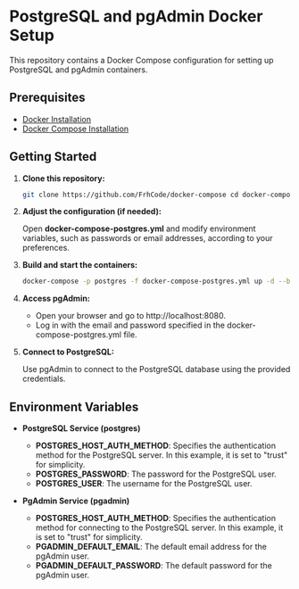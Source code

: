 # PostgreSQL and pgAdmin Docker Setup

This repository contains a Docker Compose configuration for setting up PostgreSQL and pgAdmin containers.

## Prerequisites

- [Docker Installation](https://docs.docker.com/engine/install/)
- [Docker Compose Installation](https://docs.docker.com/compose/install/)

## Getting Started

1. **Clone this repository:**

   ```bash
   git clone https://github.com/FrhCode/docker-compose cd docker-compose
   ```

2. **Adjust the configuration (if needed):**

   Open **docker-compose-postgres.yml** and modify environment variables, such as passwords or email addresses, according to your preferences.

3. **Build and start the containers:**

   ```bash
   docker-compose -p postgres -f docker-compose-postgres.yml up -d --build
   ```

4. **Access pgAdmin:**

   - Open your browser and go to http://localhost:8080.
   - Log in with the email and password specified in the docker-compose-postgres.yml file.

5. **Connect to PostgreSQL:**

   Use pgAdmin to connect to the PostgreSQL database using the provided credentials.

## Environment Variables

- **PostgreSQL Service (postgres)**

  - **POSTGRES_HOST_AUTH_METHOD**: Specifies the authentication method for the PostgreSQL server. In this example, it is set to "trust" for simplicity.
  - **POSTGRES_PASSWORD**: The password for the PostgreSQL user.
  - **POSTGRES_USER**: The username for the PostgreSQL user.

- **PgAdmin Service (pgadmin)**
  - **POSTGRES_HOST_AUTH_METHOD**: Specifies the authentication method for connecting to the PostgreSQL server. In this example, it is set to "trust" for simplicity.
  - **PGADMIN_DEFAULT_EMAIL**: The default email address for the pgAdmin user.
  - **PGADMIN_DEFAULT_PASSWORD**: The default password for the pgAdmin user.
